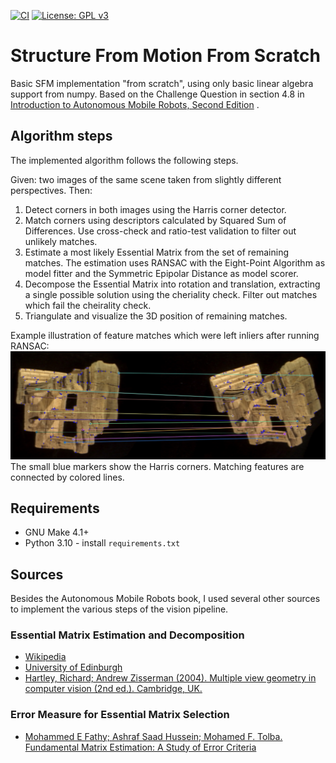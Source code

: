 [![CI](https://github.com/Bazs/structure_from_motion/actions/workflows/python-test.yml/badge.svg?branch=main)](https://github.com/Bazs/structure_from_motion/actions)
[![License: GPL v3](https://img.shields.io/badge/License-GPLv3-blue.svg)](https://www.gnu.org/licenses/gpl-3.0)

# Structure From Motion From Scratch

Basic SFM implementation "from scratch", using only basic linear algebra support from numpy. Based on the Challenge
Question in section 4.8
in [Introduction to Autonomous Mobile Robots, Second Edition](https://mitpress.mit.edu/books/introduction-autonomous-mobile-robots-second-edition)
.

## Algorithm steps

The implemented algorithm follows the following steps.

Given: two images of the same scene taken from slightly different perspectives.
Then:
1. Detect corners in both images using the Harris corner detector.
1. Match corners using descriptors calculated by Squared Sum of Differences. Use cross-check and ratio-test validation to filter out unlikely matches.
1. Estimate a most likely Essential Matrix from the set of remaining matches. The estimation uses RANSAC with the Eight-Point Algorithm as model fitter and
the Symmetric Epipolar Distance as model scorer.
1. Decompose the Essential Matrix into rotation and translation, extracting a single possible solution using the cheriality check. Filter out matches which fail the cheirality check.
1. Triangulate and visualize the 3D position of remaining matches.

Example illustration of feature matches which were left inliers after running RANSAC:
![Inlier Feature Matches after RANSAC](./docs/matching_with_ransac.jpg)
The small blue markers show the Harris corners. Matching features are connected by colored lines.

## Requirements

* GNU Make 4.1+
* Python 3.10 - install `requirements.txt`

## Sources

Besides the Autonomous Mobile Robots book, I used several other sources to implement the various steps of the vision
pipeline.

### Essential Matrix Estimation and Decomposition

* [Wikipedia](https://en.wikipedia.org/wiki/Eight-point_algorithm#Normalized_algorithm)
* [University of Edinburgh](https://homepages.inf.ed.ac.uk/rbf/CVonline/LOCAL_COPIES/MOHR_TRIGGS/node50.html)
* [Hartley, Richard; Andrew Zisserman (2004). Multiple view geometry in computer vision (2nd ed.). Cambridge, UK.](https://www.robots.ox.ac.uk/~vgg/hzbook/)

### Error Measure for Essential Matrix Selection

* [Mohammed E Fathy; Ashraf Saad Hussein; Mohamed F. Tolba. Fundamental Matrix Estimation: A Study of Error Criteria](https://arxiv.org/abs/1706.07886)
